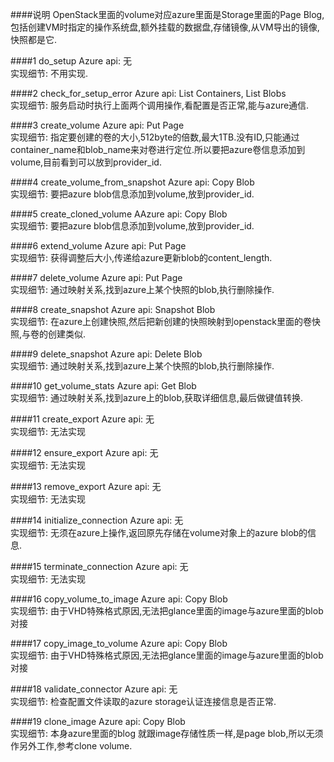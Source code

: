 ####说明
OpenStack里面的volume对应azure里面是Storage里面的Page Blog,包括创建VM时指定的操作系统盘,额外挂载的数据盘,存储镜像,从VM导出的镜像,快照都是它.

####1 do_setup
Azure api: 无    
实现细节: 不用实现.

####2 check_for_setup_error
Azure api: List Containers, List Blobs    
实现细节: 服务启动时执行上面两个调用操作,看配置是否正常,能与azure通信.

####3 create_volume
Azure api: Put Page    
实现细节: 指定要创建的卷的大小,512byte的倍数,最大1TB.没有ID,只能通过container_name和blob_name来对卷进行定位.所以要把azure卷信息添加到volume,目前看到可以放到provider_id.

####4 create_volume_from_snapshot
Azure api: Copy Blob    
实现细节: 要把azure blob信息添加到volume,放到provider_id.

####5 create_cloned_volume
AAzure api: Copy Blob  
实现细节: 要把azure blob信息添加到volume,放到provider_id.

####6 extend_volume
Azure api: Put Page  
实现细节: 获得调整后大小,传递给azure更新blob的content_length.

####7 delete_volume
Azure api: Put Page  
实现细节: 通过映射关系,找到azure上某个快照的blob,执行删除操作.

####8 create_snapshot
Azure api: Snapshot Blob  
实现细节: 在azure上创建快照,然后把新创建的快照映射到openstack里面的卷快照,与卷的创建类似.

####9 delete_snapshot
Azure api: Delete Blob  
实现细节: 通过映射关系,找到azure上某个快照的blob,执行删除操作.

####10 get_volume_stats
Azure api:  Get Blob  
实现细节: 通过映射关系,找到azure上的blob,获取详细信息,最后做键值转换.

####11 create_export
Azure api:  无  
实现细节: 无法实现

####12 ensure_export
Azure api: 无  
实现细节: 无法实现

####13 remove_export
Azure api: 无  
实现细节: 无法实现

####14 initialize_connection
Azure api: 无    
实现细节: 无须在azure上操作,返回原先存储在volume对象上的azure blob的信息.

####15 terminate_connection
Azure api: 无  
实现细节: 无法实现

####16 copy_volume_to_image
Azure api: Copy Blob  
实现细节: 由于VHD特殊格式原因,无法把glance里面的image与azure里面的blob对接

####17 copy_image_to_volume
Azure api: Copy Blob  
实现细节: 由于VHD特殊格式原因,无法把glance里面的image与azure里面的blob对接

####18 validate_connector
Azure api:  无  
实现细节: 检查配置文件读取的azure storage认证连接信息是否正常.

####19 clone_image
Azure api: Copy Blob  
实现细节: 本身azure里面的blog 就跟image存储性质一样,是page blob,所以无须作另外工作,参考clone volume.
